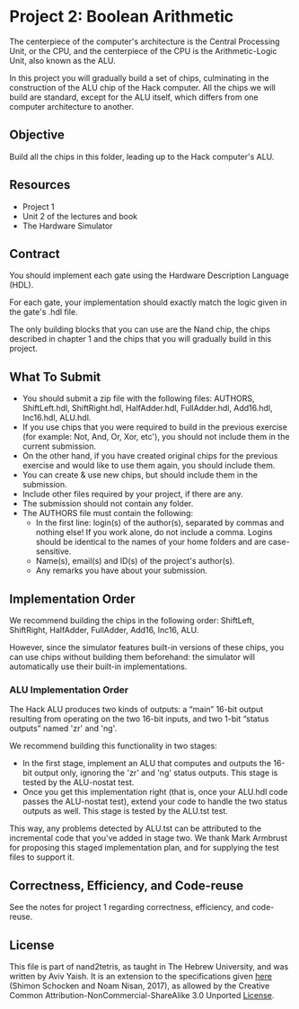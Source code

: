 # Project 2: Boolean Arithmetic

The centerpiece of the computer's architecture is the Central Processing Unit,
or the CPU, and the centerpiece of the CPU is the Arithmetic-Logic Unit, also
known as the ALU.

In this project you will gradually build a set of chips, culminating in the
construction of the ALU chip of the Hack computer. All the chips we will build
are standard, except for the ALU itself, which differs from one computer
architecture to another.

## Objective

Build all the chips in this folder, leading up to the Hack computer's ALU.

## Resources

- Project 1
- Unit 2 of the lectures and book
- The Hardware Simulator

## Contract

You should implement each gate using the Hardware Description Language (HDL).

For each gate, your implementation should exactly match the logic given in
the gate's .hdl file.

The only building blocks that you can use are the Nand chip, the chips described
in chapter 1 and the chips that you will gradually build in this project.

## What To Submit

- You should submit a zip file with the following files:
  AUTHORS, ShiftLeft.hdl, ShiftRight.hdl, HalfAdder.hdl, FullAdder.hdl,
  Add16.hdl, Inc16.hdl, ALU.hdl.
- If you use chips that you were required to build in the previous exercise
  (for example: Not, And, Or, Xor, etc'), you should not include them in the
  current submission.
- On the other hand, if you have created original chips for the previous
  exercise and would like to use them again, you should include them.
- You can create & use new chips, but should include them in the submission.
- Include other files required by your project, if there are any.
- The submission should not contain any folder.
- The AUTHORS file must contain the following:
  - In the first line: login(s) of the author(s), separated by commas and
    nothing else! If you work alone, do not include a comma.
    Logins should be identical to the names of your home folders and are
    case-sensitive.
  - Name(s), email(s) and ID(s) of the project's author(s).
  - Any remarks you have about your submission.

## Implementation Order

We recommend building the chips in the following order:
ShiftLeft, ShiftRight, HalfAdder, FullAdder, Add16, Inc16, ALU.

However, since the simulator features built-in versions of these chips, you can
use chips without building them beforehand: the simulator will automatically use
their built-in implementations.

### ALU Implementation Order

The Hack ALU produces two kinds of outputs: a “main” 16-bit output resulting
from operating on the two 16-bit inputs, and two 1-bit “status outputs” named
'zr' and 'ng'.

We recommend building this functionality in two stages:

- In the first stage, implement an ALU that computes and outputs the 16-bit
  output only, ignoring the 'zr' and 'ng' status outputs. This stage is tested
  by the ALU-nostat test.
- Once you get this implementation right (that is, once your ALU.hdl code passes
  the ALU-nostat test), extend your code to handle the two status outputs as
  well. This stage is tested by the ALU.tst test.

This way, any problems detected by ALU.tst can be attributed to the incremental
code that you've added in stage two. We thank Mark Armbrust for proposing this
staged implementation plan, and for supplying the test files to support it.

## Correctness, Efficiency, and Code-reuse

See the notes for project 1 regarding correctness, efficiency, and code-reuse.

## License

This file is part of nand2tetris, as taught in The Hebrew University, and
was written by Aviv Yaish. It is an extension to the specifications given
[here](https://www.nand2tetris.org) (Shimon Schocken and Noam Nisan, 2017),
as allowed by the Creative Common Attribution-NonCommercial-ShareAlike 3.0
Unported [License](https://creativecommons.org/licenses/by-nc-sa/3.0/).
